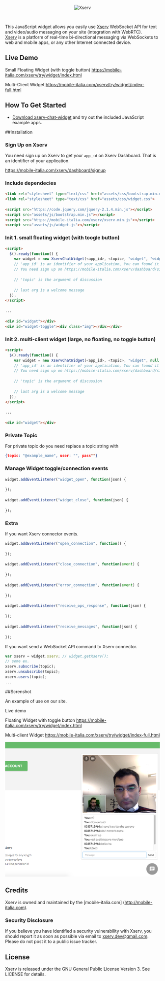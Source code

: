 <p align="center" >
  <img src="http://mobile-italia.com/xserv/assets/images/logo-big.png?t=3" alt="Xserv" title="Xserv">
</p>

<br>

This JavaScript widget allows you easily use [Xserv](http://mobile-italia.com/xserv/) WebSocket API for text and video/audio messaging on your site (integration with WebRTC).<br>
[Xserv](http://mobile-italia.com/xserv/) is a platform of real-time bi-directional messaging via WebSockets to web and mobile apps, or any other Internet connected device.

## Live Demo

Small Floating Widget (with toggle button) https://mobile-italia.com/xserv/try/widget/index.html

Multi-Client Widget https://mobile-italia.com/xserv/try/widget/index-full.html

## How To Get Started

- [Download xserv-chat-widget](https://github.com/xserv/xserv-chat-widget/archive/master.zip) and try out the included JavaScript example apps.

##Installation

### Sign Up on Xserv

You need sign up on Xserv to get your `app_id` on Xserv Dashboard. That is an identifier of your application.

https://mobile-italia.com/xserv/dashboard/signup

### Include dependecies

```html
<link rel="stylesheet" type="text/css" href="assets/css/bootstrap.min.css">
<link rel="stylesheet" type="text/css" href="assets/css/widget.css">

<script src="https://code.jquery.com/jquery-2.1.4.min.js"></script>
<script src="assets/js/bootstrap.min.js"></script>
<script src="https://mobile-italia.com/xserv/xserv.min.js"></script>
<script src="assets/js/widget.js"></script>
```

### Init 1. small floating widget (with toogle button)

```html
<script>
  $().ready(function() {
    var widget = new XservChatWidget(<app_id>, <topic>, "widget", "widget-toggle", "");
    // 'app_id' is an identifier of your application, You can found it on Xserv dashboard.
    // You need sign up on https://mobile-italia.com/xserv/dashboard/signup
    
    // 'topic' is the argument of discussion
    
    // last arg is a welcome message
  });
</script>

...

<div id="widget"></div>
<div id="widget-toggle"><div class="img"></div></div>
```

### Init 2. multi-client widget (large, no floating, no toggle button)

```html
<script>
  $().ready(function() {
    var widget = new XservChatWidget(<app_id>, <topic>, "widget", null, "");
    // 'app_id' is an identifier of your application, You can found it on Xserv dashboard.
    // You need sign up on https://mobile-italia.com/xserv/dashboard/signup
    
    // 'topic' is the argument of discussion
    
    // last arg is a welcome message
  });
</script>

...

<div id="widget"></div>
```

### Private Topic

For private topic do you need replace a topic string with

```json
{topic: "@example_name", user: "", pass""}
```

### Manage Widget toggle/connection events

```javascript
widget.addEventListener("widget_open", function(json) {
  
});

widget.addEventListener("widget_close", function(json) {
  
});
```

### Extra

If you want Xserv connector events.

```javascript
widget.addEventListener("open_connection", function() {
  
});

widget.addEventListener("close_connection", function(event) {
  
});

widget.addEventListener("error_connection", function(event) {
  
});

widget.addEventListener("receive_ops_response", function(json) {
  
});

widget.addEventListener("receive_messages", function(json) {
  
});
```

If you want send a WebSocket API command to Xserv connector.

```javascript
var xserv = widget.xserv; // widget.getXserv();
// some ex.
xserv.subscribe(topic);
xserv.unsubscribe(topic);
xserv.users(topic);
...
```

##Screnshot

An example of use on our site.

Live demo

Floating Widget with toggle button https://mobile-italia.com/xserv/try/widget/index.html

Multi-client Widget https://mobile-italia.com/xserv/try/widget/index-full.html

![](screenshot.png)

## Credits

Xserv is owned and maintained by the [mobile-italia.com] (http://mobile-italia.com).

### Security Disclosure

If you believe you have identified a security vulnerability with Xserv, you should report it as soon as possible via email to xserv.dev@gmail.com. Please do not post it to a public issue tracker.

## License

Xserv is released under the GNU General Public License Version 3. See LICENSE for details.
